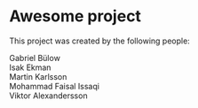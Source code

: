 # Awesome project
This project was created by the following people:

Gabriel Bülow<br>
Isak Ekman<br>
Martin Karlsson<br>
Mohammad Faisal Issaqi<br>
Viktor Alexandersson<br>

